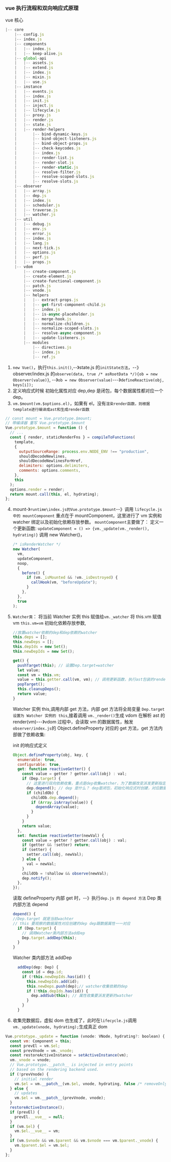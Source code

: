 ### vue 执行流程和双向响应式原理

vue 核心

```js
|-- core
    |-- config.js
    |-- index.js
    |-- components
    |   |-- index.js
    |   |-- keep-alive.js
    |-- global-api
    |   |-- assets.js
    |   |-- extend.js
    |   |-- index.js
    |   |-- mixin.js
    |   |-- use.js
    |-- instance
    |   |-- events.js
    |   |-- index.js
    |   |-- init.js
    |   |-- inject.js
    |   |-- lifecycle.js
    |   |-- proxy.js
    |   |-- render.js
    |   |-- state.js
    |   |-- render-helpers
    |       |-- bind-dynamic-keys.js
    |       |-- bind-object-listeners.js
    |       |-- bind-object-props.js
    |       |-- check-keycodes.js
    |       |-- index.js
    |       |-- render-list.js
    |       |-- render-slot.js
    |       |-- render-static.js
    |       |-- resolve-filter.js
    |       |-- resolve-scoped-slots.js
    |       |-- resolve-slots.js
    |-- observer
    |   |-- array.js
    |   |-- dep.js
    |   |-- index.js
    |   |-- scheduler.js
    |   |-- traverse.js
    |   |-- watcher.js
    |-- util
    |   |-- debug.js
    |   |-- env.js
    |   |-- error.js
    |   |-- index.js
    |   |-- lang.js
    |   |-- next-tick.js
    |   |-- options.js
    |   |-- perf.js
    |   |-- props.js
    |-- vdom
        |-- create-component.js
        |-- create-element.js
        |-- create-functional-component.js
        |-- patch.js
        |-- vnode.js
        |-- helpers
        |   |-- extract-props.js
        |   |-- get-first-component-child.js
        |   |-- index.js
        |   |-- is-async-placeholder.js
        |   |-- merge-hook.js
        |   |-- normalize-children.js
        |   |-- normalize-scoped-slots.js
        |   |-- resolve-async-component.js
        |   |-- update-listeners.js
        |-- modules
            |-- directives.js
            |-- index.js
            |-- ref.js
```

1. `new Vue()`，执行`this.init()`,--》state.js 的`initState方法`，--》observer/index.js 的`observe(data, true /* asRootData */){ob = new Observer(value)}`,
   --》`ob = new Observer(value)`---》`defineReactive(obj, keys[i]);`
2. 定义响应式时候 初始化属性对应 dep,dep 是闭包，每个数据属性都对应一个 dep。
3. `vm.$mount(vm.$options.el)`，如果有 el，没有`渲染render函数，则根据template进行编译成ast和生成render函数`

```js
// const mount = Vue.prototype.$mount;
// 带编译器 重写 Vue.prototype.$mount
Vue.prototype.$mount = function () {
  // ...
  const { render, staticRenderFns } = compileToFunctions(
    template,
    {
      outputSourceRange: process.env.NODE_ENV !== "production",
      shouldDecodeNewlines,
      shouldDecodeNewlinesForHref,
      delimiters: options.delimiters,
      comments: options.comments,
    },
    this
  );
  options.render = render;
  return mount.call(this, el, hydrating);
};
```

4.  mount-》`runtime\index.js的Vue.prototype.$mount`--》调用 `lifecycle.js 中的 mountComponent`
    重点在于 mountComponent，这里进行了 vm 实例和 watcher 绑定以及初始化依赖存放参数。
    `mountComponent`主要做了：
    定义一个更新函数: `updateComponent = () => {vm._update(vm._render(), hydrating)}`
    调用 new Watcher()，
    ```js
    /* isRenderWatcher */
    new Watcher(
      vm,
      updateComponent,
      noop,
      {
        before() {
          if (vm._isMounted && !vm._isDestroyed) {
            callHook(vm, "beforeUpdate");
          }
        },
      },
      true
    );
    ```
5.  `Watcher类`：
    将当前 Watcher 实例 this 赋值给`vm._watcher`
    将 this.vm 赋值 vm `this.vm=vm`
    初始化依赖存放参数,

    ```js
    //放置watcher依赖的dep和dep依赖的watcher
    this.deps = [];
    this.newDeps = [];
    this.depIds = new Set();
    this.newDepIds = new Set();
    ```

    ```js
    get() {
      pushTarget(this); // 设置Dep.target=watcher
      let value;
      const vm = this.vm;
      value = this.getter.call(vm, vm); // 调用更新函数，执行ast包装的render函数返回虚拟dom和进行依赖收集
      popTarget();
      this.cleanupDeps();
      return value;
    }
    ```

    Watcher 实例 this,调用内部 get 方法，内部 get 方法将全局变量 `Dep.target 设置为 Watcher 实例的 this`,接着调用 `vm._render()`生成 vdom
    在解析 ast 的 render(vm)---》vdom 过程中，会读取 vm 的数据属性，触发 `observer/index.js`的 Object.defineProperty 对应的 get 方法，get 方法内部做了依赖收集:

    init 的响应式定义

    ```js
    Object.defineProperty(obj, key, {
      enumerable: true,
      configurable: true,
      get: function reactiveGetter() {
        const value = getter ? getter.call(obj) : val;
        if (Dep.target) {
          // 这里进行双向依赖收集，重点是dep收集watcher，为了数据改变派发更新指定watcher
          dep.depend(); // dep 是什么？ dep是闭包，初始化响应式时创建，对应数据的属性
          if (childOb) {
            childOb.dep.depend();
            if (Array.isArray(value)) {
              dependArray(value);
            }
          }
        }
        return value;
      },
      set: function reactiveSetter(newVal) {
        const value = getter ? getter.call(obj) : val;
        if (getter && !setter) return;
        if (setter) {
          setter.call(obj, newVal);
        } else {
          val = newVal;
        }
        childOb = !shallow && observe(newVal);
        dep.notify();
      },
    });
    ```

    读取 defineProperty 内部 get 时，--》执行`dep.js 的 depend 方法`
    Dep 类内部方法 depend

    ```js
    depend() {
    //Dep.target 就是当前wachter
    // this 要观察的数据属性对应创建的dep dep跟数据属性一一对应
      if (Dep.target) {
        // 调用Watcher类内部方法addDep
        Dep.target.addDep(this);
      }
    }
    ```

    Watcher 类内部方法 addDep

    ```js
      addDep(dep: Dep) {
        const id = dep.id;
        if (!this.newDepIds.has(id)) {
          this.newDepIds.add(id);
          this.newDeps.push(dep);// watcher收集依赖的dep
          if (!this.depIds.has(id)) {
            dep.addSub(this); // 属性收集要派发更新的watcher
          }
        }
      }
    ```

6.  收集完数据后，虚拟 dom 也生成了，此时在`lifecycle.js`调用`vm._update(vnode, hydrating);`生成真正 dom

```js
Vue.prototype._update = function (vnode: VNode, hydrating?: boolean) {
  const vm: Component = this;
  const prevEl = vm.$el;
  const prevVnode = vm._vnode;
  const restoreActiveInstance = setActiveInstance(vm);
  vm._vnode = vnode;
  // Vue.prototype.__patch__ is injected in entry points
  // based on the rendering backend used.
  if (!prevVnode) {
    // initial render
    vm.$el = vm.__patch__(vm.$el, vnode, hydrating, false /* removeOnly */);
  } else {
    // updates
    vm.$el = vm.__patch__(prevVnode, vnode);
  }
  restoreActiveInstance();
  if (prevEl) {
    prevEl.__vue__ = null;
  }
  if (vm.$el) {
    vm.$el.__vue__ = vm;
  }
  if (vm.$vnode && vm.$parent && vm.$vnode === vm.$parent._vnode) {
    vm.$parent.$el = vm.$el;
  }
};
```
